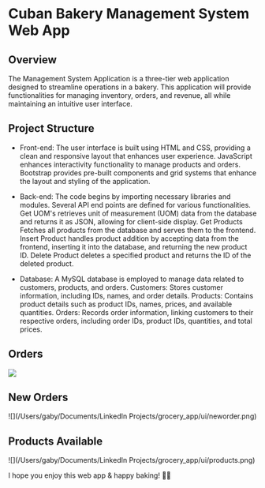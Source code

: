 # Cuban Bakery Management System Web App

## Overview

The Management System Application is a three-tier web application designed to streamline operations in a bakery. This application will provide functionalities for managing inventory, orders, and revenue, all while maintaining an intuitive user interface.

## Project Structure


- Front-end: The user interface is built using HTML and CSS, providing a clean and responsive layout that enhances user experience. JavaScript enhances interactivity functionality to manage products and orders. Bootstrap provides pre-built components and grid systems that enhance the layout and styling of the application.


- Back-end: The code begins by importing necessary libraries and modules. Several API end points are defined for various functionalities. Get UOM's retrieves unit of measurement (UOM) data from the database and returns it as JSON, allowing for client-side display. Get Products Fetches all products from the database and serves them to the frontend. Insert Product handles product addition by accepting data from the frontend, inserting it into the database, and returning the new product ID. Delete Product deletes a specified product and returns the ID of the deleted product.


- Database: A MySQL database is employed to manage data related to customers, products, and orders. 
Customers: Stores customer information, including IDs, names, and order details.
Products: Contains product details such as product IDs, names, prices, and available quantities.
Orders: Records order information, linking customers to their respective orders, including order IDs, product IDs, quantities, and total prices.


## Orders
![](orders.png)

## New Orders
![](/Users/gaby/Documents/LinkedIn Projects/grocery_app/ui/neworder.png)

## Products Available
![](/Users/gaby/Documents/LinkedIn Projects/grocery_app/ui/products.png)


I hope you enjoy this web app & happy baking! 🍞🥐
